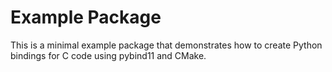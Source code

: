 # Example Package

This is a minimal example package that demonstrates how to create Python bindings for C code using pybind11 and CMake.
